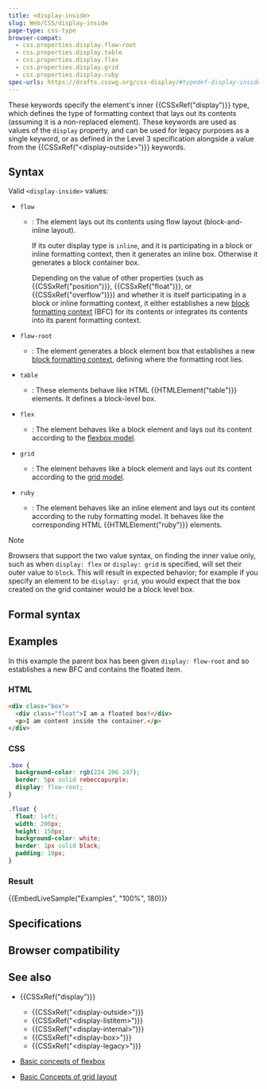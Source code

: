 ```yaml
---
title: <display-inside>
slug: Web/CSS/display-inside
page-type: css-type
browser-compat:
  - css.properties.display.flow-root
  - css.properties.display.table
  - css.properties.display.flex
  - css.properties.display.grid
  - css.properties.display.ruby
spec-urls: https://drafts.csswg.org/css-display/#typedef-display-inside
---
```




These keywords specify the element's inner {{CSSxRef("display")}} type, which defines the type of formatting context that lays out its contents (assuming it is a non-replaced element). These keywords are used as values of the `display` property, and can be used for legacy purposes as a single keyword, or as defined in the Level 3 specification alongside a value from the {{CSSxRef("&lt;display-outside&gt;")}} keywords.

## Syntax

Valid `<display-inside>` values:

- `flow`

  - : The element lays out its contents using flow layout (block-and-inline layout).

    If its outer display type is `inline`, and it is participating in a block or inline formatting context, then it generates an inline box. Otherwise it generates a block container box.

    Depending on the value of other properties (such as {{CSSxRef("position")}}, {{CSSxRef("float")}}, or {{CSSxRef("overflow")}}) and whether it is itself participating in a block or inline formatting context, it either establishes a new [block formatting context](/Web/CSS/CSS_display/Block_formatting_context) (BFC) for its contents or integrates its contents into its parent formatting context.

- `flow-root`
  - : The element generates a block element box that establishes a new [block formatting context](/Web/CSS/CSS_display/Block_formatting_context), defining where the formatting root lies.
- `table`
  - : These elements behave like HTML {{HTMLElement("table")}} elements. It defines a block-level box.
- `flex`
  - : The element behaves like a block element and lays out its content according to the [flexbox model](/Web/CSS/CSS_flexible_box_layout).
- `grid`
  - : The element behaves like a block element and lays out its content according to the [grid model](/Web/CSS/CSS_grid_layout/Basic_concepts_of_grid_layout).
- `ruby`
  - : The element behaves like an inline element and lays out its content according to the ruby formatting model. It behaves like the corresponding HTML {{HTMLElement("ruby")}} elements.

> [!NOTE]
> Browsers that support the two value syntax, on finding the inner value only, such as when `display: flex` or `display: grid` is specified, will set their outer value to `block`. This will result in expected behavior; for example if you specify an element to be `display: grid`, you would expect that the box created on the grid container would be a block level box.

## Formal syntax



## Examples

In this example the parent box has been given `display: flow-root` and so establishes a new BFC and contains the floated item.

### HTML

```html
<div class="box">
  <div class="float">I am a floated box!</div>
  <p>I am content inside the container.</p>
</div>
```

### CSS

```css
.box {
  background-color: rgb(224 206 247);
  border: 5px solid rebeccapurple;
  display: flow-root;
}

.float {
  float: left;
  width: 200px;
  height: 150px;
  background-color: white;
  border: 1px solid black;
  padding: 10px;
}
```

### Result

{{EmbedLiveSample("Examples", "100%", 180)}}

## Specifications



## Browser compatibility



## See also

- {{CSSxRef("display")}}

  - {{CSSxRef("&lt;display-outside&gt;")}}
  - {{CSSxRef("&lt;display-listitem&gt;")}}
  - {{CSSxRef("&lt;display-internal&gt;")}}
  - {{CSSxRef("&lt;display-box&gt;")}}
  - {{CSSxRef("&lt;display-legacy&gt;")}}

- [Basic concepts of flexbox](/Web/CSS/CSS_flexible_box_layout/Basic_concepts_of_flexbox)
- [Basic Concepts of grid layout](/Web/CSS/CSS_grid_layout/Basic_concepts_of_grid_layout)
